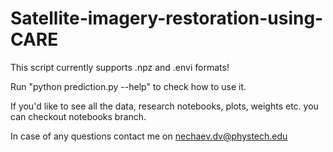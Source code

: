 # Satellite-imagery-restoration-using-CARE

This script currently supports .npz and .envi formats!

Run "python prediction.py --help" to check how to use it.

If you'd like to see all the data, research notebooks, plots, weights etc. you can checkout notebooks branch.

In case of any questions contact me on nechaev.dv@phystech.edu
